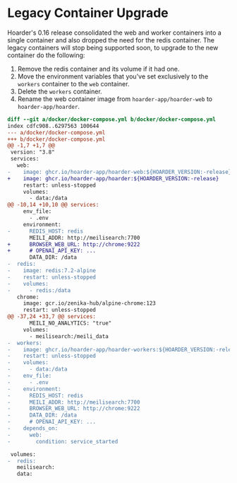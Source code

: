 # Legacy Container Upgrade

Hoarder's 0.16 release consolidated the web and worker containers into a single container and also dropped the need for the redis container. The legacy containers will stop being supported soon, to upgrade to the new container do the following:

1. Remove the redis container and its volume if it had one.
2. Move the environment variables that you've set exclusively to the `workers` container to the `web` container.
3. Delete the `workers` container.
4. Rename the web container image from `hoarder-app/hoarder-web` to `hoarder-app/hoarder`.

```diff
diff --git a/docker/docker-compose.yml b/docker/docker-compose.yml
index cdfc908..6297563 100644
--- a/docker/docker-compose.yml
+++ b/docker/docker-compose.yml
@@ -1,7 +1,7 @@
 version: "3.8"
 services:
   web:
-    image: ghcr.io/hoarder-app/hoarder-web:${HOARDER_VERSION:-release}
+    image: ghcr.io/hoarder-app/hoarder:${HOARDER_VERSION:-release}
     restart: unless-stopped
     volumes:
       - data:/data
@@ -10,14 +10,10 @@ services:
     env_file:
       - .env
     environment:
-      REDIS_HOST: redis
       MEILI_ADDR: http://meilisearch:7700
+      BROWSER_WEB_URL: http://chrome:9222
+      # OPENAI_API_KEY: ...
       DATA_DIR: /data
-  redis:
-    image: redis:7.2-alpine
-    restart: unless-stopped
-    volumes:
-      - redis:/data
   chrome:
     image: gcr.io/zenika-hub/alpine-chrome:123
     restart: unless-stopped
@@ -37,24 +33,7 @@ services:
       MEILI_NO_ANALYTICS: "true"
     volumes:
       - meilisearch:/meili_data
-  workers:
-    image: ghcr.io/hoarder-app/hoarder-workers:${HOARDER_VERSION:-release}
-    restart: unless-stopped
-    volumes:
-      - data:/data
-    env_file:
-      - .env
-    environment:
-      REDIS_HOST: redis
-      MEILI_ADDR: http://meilisearch:7700
-      BROWSER_WEB_URL: http://chrome:9222
-      DATA_DIR: /data
-      # OPENAI_API_KEY: ...
-    depends_on:
-      web:
-        condition: service_started

 volumes:
-  redis:
   meilisearch:
   data:
```
